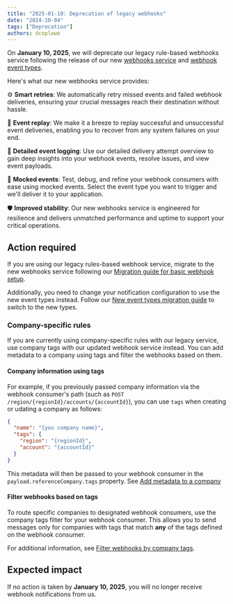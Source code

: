 ```yaml
---
title: "2025-01-10: Deprecation of legacy webhooks"
date: "2024-10-04"
tags: ["Deprecation"]
authors: dcoplowe
---
```


On **January 10, 2025**, we will deprecate our legacy rule-based webhooks service following the release of our new [webhooks service](/updates/240306-new-webhook-service-released) and [webhook event types](/updates/241004-new-webhook-event-types).

<!--truncate-->

Here's what our new webhooks service provides:

⚙️ **Smart retries**: We automatically retry missed events and failed webhook deliveries, ensuring your crucial messages reach their destination without hassle.

🔄 **Event replay**: We make it a breeze to replay successful and unsuccessful event deliveries, enabling you to recover from any system failures on your end.

📝 **Detailed event logging**: Use our detailed delivery attempt overview to gain deep insights into your webhook events, resolve issues, and view event payloads.

🧪 **Mocked events**: Test, debug, and refine your webhook consumers with ease using mocked events. Select the event type you want to trigger and we'll deliver it to your application.

🛡️ **Improved stability**: Our new webhooks service is engineered for resilience and delivers unmatched performance and uptime to support your critical operations.

## Action required

If you are using our legacy rules-based webhook service, migrate to the new webhooks service following our [Migration guide for basic webhook setup](/using-the-api/webhooks/migration-guide).

Additionally, you need to change your notification configuration to use the new event types instead. Follow our [New event types migration guide](/using-the-api/webhooks/migrating-to-new-event-types) to switch to the new types.

### Company-specific rules

If you are currently using company-specific rules with our legacy service, use company tags with our updated webhook service instead. You can add metadata to a company using tags and filter the webhooks based on them.

#### Company information using tags

For example, if you previously passed company information via the webhook consumer's path (such as `POST /region/{regionId}/accounts/{accountId}`), you can use `tags` when creating or udating a company as follows:

```json
{
  "name": "{you company name}",
  "tags": {
    "region": "{regionId}",
    "account": "{accountId}"
  }
}
```

This metadata will then be passed to your webhook consumer in the `payload.referenceCompany.tags` property. See [Add metadata to a company](/using-the-api/managing-companies#add-metadata-to-a-company)

#### Filter webhooks based on tags

To route specific companies to designated webhook consumers, use the company tags filter for your webhook consumer. This allows you to send messages only for companies with tags that match **any** of the tags defined on the webhook consumer.

For additional information, see [Filter webhooks by company tags](/using-the-api/webhooks/create-consumer#filter-webhooks-by-company-tags).

## Expected impact

If no action is taken by **January 10, 2025**, you will no longer receive webhook notifications from us.
